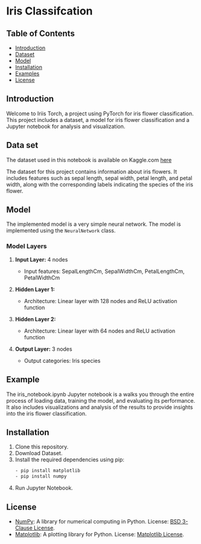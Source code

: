 # Iris Classifcation

## Table of Contents

- [Introduction](#introduction)
- [Dataset](#Dataset)
- [Model](model)
- [Installation](#installation)
- [Examples](#examples)
- [License](#license)

## Introduction

Welcome to Iriis Torch, a project using PyTorch for iris flower classification. This project includes a dataset, a model for iris flower classification and a Jupyter notebook for analysis and visualization.

## Data set

The dataset used in this notebook is available on Kaggle.com [here](https://www.kaggle.com/datasets/uciml/iris)

The dataset for this project contains information about iris flowers. It includes features such as sepal length, sepal width, petal length, and petal width, along with the corresponding labels indicating the species of the iris flower.


## Model 

The implemented model is a very simple neural network. The model is implemented using the `NeuralNetwork` class.

### Model Layers
1. **Input Layer:** 4 nodes
   - Input features: SepalLengthCm, SepalWidthCm, PetalLengthCm, PetalWidthCm

2. **Hidden Layer 1:** 
   - Architecture: Linear layer with 128 nodes and ReLU activation function

3. **Hidden Layer 2:** 
   - Architecture: Linear layer with 64 nodes and ReLU activation function

4. **Output Layer:** 3 nodes
   - Output categories: Iris species


## Example 

The iris_notebook.ipynb Jupyter notebook is a walks you through the entire process of loading data, training the model, and evaluating its performance. It also includes visualizations and analysis of the results to provide insights into the iris flower classification.

## Installation

1. Clone this repository.
2. Download Dataset.
3. Install the required dependencies using pip:
    ```bash
    - pip install matplotlib
    - pip install numpy 
4. Run Jupyter Notebook. 

## License

- [NumPy](https://numpy.org): A library for numerical computing in Python. License: [BSD 3-Clause License](licenses/LICENSE-numpy.txt).
- [Matplotlib](https://matplotlib.org): A plotting library for Python. License: [Matplotlib License](licenses/LICENSE-matplotlib.txt).



